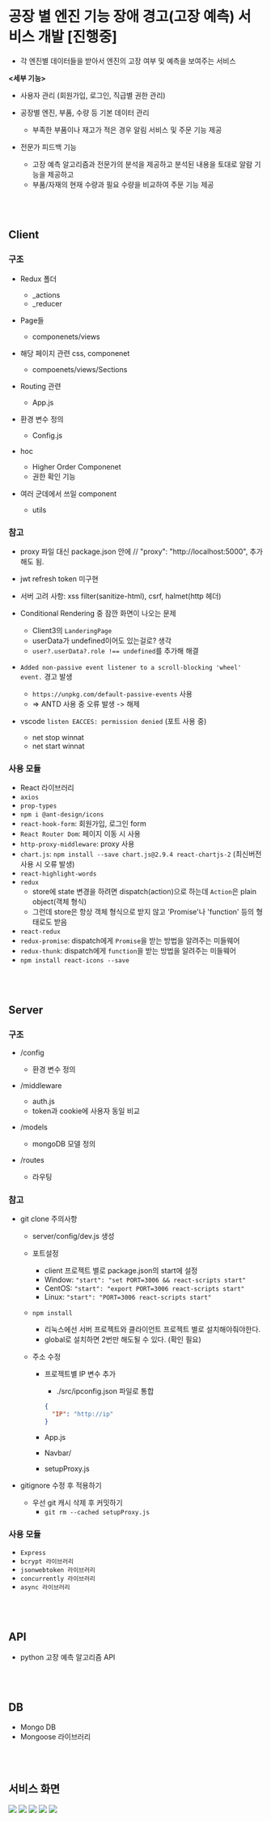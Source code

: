 # 공장 별 엔진 기능 장애 경고(고장 예측) 서비스 개발 [진행중]

- 각 엔진별 데이터들을 받아서 엔진의 고장 여부 및 예측을 보여주는 서비스
  <br>

**<세부 기능>**

- 사용자 관리 (회원가입, 로그인, 직급별 권한 관리)

- 공장별 엔진, 부품, 수량 등 기본 데이터 관리

  - 부족한 부품이나 재고가 적은 경우 알림 서비스 및 주문 기능 제공

- 전문가 피드백 기능
  - 고장 예측 알고리즘과 전문가의 분석을 제공하고 분석된 내용을 토대로 알람 기능을 제공하고
  - 부품/자재의 현재 수량과 필요 수량을 비교하여 주문 기능 제공

<br><br>

## Client

### 구조

- Redux 폴더

  - \_actions
  - \_reducer

- Page들

  - componenets/views

- 해당 페이지 관련 css, componenet

  - compoenets/views/Sections

- Routing 관련

  - App.js

- 환경 변수 정의

  - Config.js

- hoc

  - Higher Order Componenet
  - 권한 확인 기능

- 여러 군데에서 쓰일 component
  - utils

### 참고

- proxy 파일 대신 package.json 안에 // "proxy": "http://localhost:5000", 추가해도 됨.
- jwt refresh token 미구현
- 서버 고려 사항: xss filter(sanitize-html), csrf, halmet(http 헤더)

- Conditional Rendering 중 잠깐 화면이 나오는 문제

  - Client3의 `LanderingPage`
  - userData가 undefined이어도 있는걸로? 생각
  - `user?.userData?.role !== undefined`를 추가해 해결

- `Added non-passive event listener to a scroll-blocking 'wheel' event.` 경고 발생

  - `https://unpkg.com/default-passive-events` 사용
  - => ANTD 사용 중 오류 발생 -> 해제

- vscode `listen EACCES: permission denied` (포트 사용 중)
  - net stop winnat
  - net start winnat

### 사용 모듈

- React 라이브러리
- `axios`
- `prop-types`
- `npm i @ant-design/icons`
- `react-hook-form`: 회원가입, 로그인 form
- `React Router Dom`: 페이지 이동 시 사용
- `http-proxy-middleware`: proxy 사용
- `chart.js`: `npm install --save chart.js@2.9.4 react-chartjs-2` (최신버전 사용 시 오류 발생)
- `react-highlight-words`
- `redux`
  - store에 state 변경을 하려면 dispatch(action)으로 하는데 `Action`은 plain object(객체 형식)
  - 그런데 store은 항상 객체 형식으로 받지 않고 'Promise'나 'function' 등의 형태로도 받음
- `react-redux`
- `redux-promise`: dispatch에게 `Promise`을 받는 방법을 알려주는 미들웨어
- `redux-thunk`: dispatch에게 `function`을 받는 방법을 알려주는 미들웨어
- `npm install react-icons --save`

<br><br>

## Server

### 구조

- /config

  - 환경 변수 정의

- /middleware
  - auth.js
  - token과 cookie에 사용자 동일 비교
- /models
  - mongoDB 모델 정의
- /routes
  - 라우팅

### 참고

- git clone 주의사항

  - server/config/dev.js 생성

  - 포트설정

    - client 프로젝트 별로 package.json의 start에 설정
    - Window: `"start": "set PORT=3006 && react-scripts start"`
    - CentOS: `"start": "export PORT=3006 react-scripts start"`
    - Linux: `"start": "PORT=3006 react-scripts start"`

  - `npm install`

    - 리눅스에선 서버 프로젝트와 클라이언트 프로젝트 별로 설치해야줘야한다.
    - global로 설치하면 2번만 해도될 수 있다. (확인 필요)

  - 주소 수정

    - 프로젝트별 IP 변수 추가

      - ./src/ipconfig.json 파일로 통합
      ```json
      {
        "IP": "http://ip"
      }
      ```

    - App.js
    - Navbar/
    - setupProxy.js

- gitignore 수정 후 적용하기
  - 우선 git 캐시 삭제 후 커밋하기
    - `git rm --cached setupProxy.js`

### 사용 모듈

- `Express`
- `bcrypt 라이브러리`
- `jsonwebtoken 라이브러리`
- `concurrently 라이브러리`
- `async 라이브러리`

<br><br>

## API

- python 고장 예측 알고리즘 API

<br><br>

## DB

- Mongo DB
- Mongoose 라이브러리

<br><br>

## 서비스 화면

<img src="https://github.com/in3166/predict_react/blob/master/img/메인.png" />
<img src="https://github.com/in3166/predict_react/blob/master/img/예측.png" />
<img src="https://github.com/in3166/predict_react/blob/master/img/user.png" />
<img src="https://github.com/in3166/predict_react/blob/master/img/user1.png" />
<img src="https://github.com/in3166/predict_react/blob/master/img/user2.png" />
